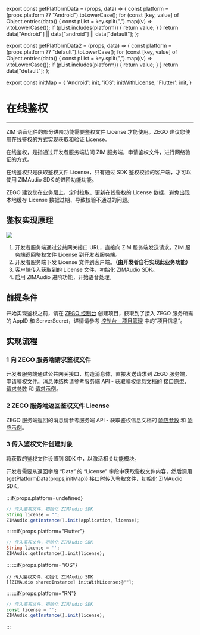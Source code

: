 export const getPlatformData = (props, data) => {
    const platform = (props.platform ?? "Android").toLowerCase();
    for (const [key, value] of Object.entries(data)) {
        const pList = key.split(",").map((v) => v.toLowerCase());
        if (pList.includes(platform)) {
            return value;
        }
    }
    return data["Android"] || data["android"] || data["default"];
};

export const getPlatformData2 = (props, data) => {
    const platform = (props.platform ?? "default").toLowerCase();
    for (const [key, value] of Object.entries(data)) {
        const pList = key.split(",").map((v) => v.toLowerCase());
        if (pList.includes(platform)) {
            return value;
        }
    }
    return data["default"];
};

export const initMap = {
  'Android': <a href="@init" target='_blank'>init</a>,
  'iOS': <a href="@initWithLicense" target='_blank'>initWithLicense</a>,
  'Flutter': <a href="https://pub.dev/documentation/zego_zim_audio/latest/zego_zim_audio/ZIMAudio/init.html" target='_blank'>init</a>,
}

# 在线鉴权

- - -

ZIM 语音组件的部分进阶功能需要鉴权文件 License 才能使用。ZEGO 建议您使用在线鉴权的方式实现获取和验证 License。

在线鉴权，是指通过开发者服务端访问 ZIM 服务端，申请鉴权文件，进行网络验证的方式。

在线鉴权只是获取鉴权文件 License，只有通过 SDK 鉴权校验的客户端，才可以使用 ZIMAudio SDK 的进阶功能功能。

<Warning title="注意">

ZEGO 建议您在业务层上，定时拉取、更新在线鉴权的 License 数据，避免出现本地缓存 License 数据过期、导致校验不通过的问题。
</Warning>

## 鉴权实现原理

<Frame width="512" height="auto" caption=""><img src="https://doc-media.zego.im/sdk-doc/Pics/ZIM/ZIMAudio/onlien_auth.png" /></Frame>

1. 开发者服务端通过公共网关接口 URL，直接向 ZIM 服务端发送请求。ZIM 服务端返回鉴权文件 License 到开发者服务端。
2. 开发者服务端下发 License 文件到客户端。<strong>（由开发者自行实现此业务功能）</strong>
3. 客户端传入获取到的 License 文件，初始化 ZIMAudio SDK。
4. 启用 ZIMAudio 进阶功能，开始语音处理。

## 前提条件

开始实现鉴权之前，请在 [ZEGO 控制台](https://console.zego.im) 创建项目，获取到了接入 ZEGO 服务所需的 AppID 和 ServerSecret，详情请参考 [控制台 - 项目管理](https://doc-zh.zego.im/article/12107) 中的“项目信息”。

## 实现流程

### 1 向 ZEGO 服务端请求鉴权文件

开发者服务端通过公共网关接口，构造消息体，直接发送请求到 ZEGO 服务端，申请鉴权文件。消息体结构请参考服务端 API - 获取鉴权信息文档的 [接口原型](/zim-server/zim-audio/obtain-a-license#接口原型)、[请求参数](/zim-server/zim-audio/obtain-a-license#请求参数) 和 [请求示例](/zim-server/zim-audio/obtain-a-license#请求示例)。

### 2 ZEGO 服务端返回鉴权文件 License

ZEGO 服务端返回的消息请参考服务端 API - 获取鉴权信息文档的 [响应参数](/zim-server/zim-audio/obtain-a-license#响应参数) 和 [响应示例](/zim-server/zim-audio/obtain-a-license#响应参数)。

### 3 传入鉴权文件创建对象

将获取的鉴权文件设置到 SDK 中，以激活相关功能模块。

开发者需要从返回字段 “Data” 的 “License” 字段中获取鉴权文件内容，然后调用 {getPlatformData(props,initMap)} 接口时传入鉴权文件，初始化 ZIMAudio SDK，

:::if{props.platform=undefined}

```java
// 传入鉴权文件，初始化 ZIMAudio SDK
String license = "";
ZIMAudio.getInstance().init(application, license);
```
:::
:::if{props.platform="Flutter"}
```dart
// 传入鉴权文件，初始化 ZIMAudio SDK
String license = '';
ZIMAudio.getInstance().init(license);
```
:::
:::if{props.platform="iOS"}
```objc
// 传入鉴权文件，初始化 ZIMAudio SDK
[[ZIMAudio sharedInstance] initWithLicense:@""];
```
:::
:::if{props.platform="RN"}
```typescript
// 传入鉴权文件，初始化 ZIMAudio SDK
const license = '';
ZIMAudio.getInstance().init(license);
```
:::

<Content platform="iOS"/>